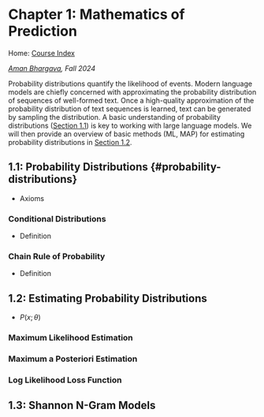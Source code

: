 # Chapter 1: Mathematics of Prediction

Home: [Course Index](index.html)

_[Aman Bhargava](aman-bhargava.com), Fall 2024_

Probability distributions quantify the likelihood of events. 
Modern language models are chiefly concerned with approximating the probability distribution of sequences of well-formed text. 
Once a high-quality approximation of the probability distribution of text sequences is learned, text can be generated by sampling the distribution. 
A basic understanding of probability distributions ([Section 1.1](#probability-distributions)) is key to working with large language models. 
We will then provide an overview of basic methods (ML, MAP) for estimating probability distributions in [Section 1.2](#maximum-likelihood-estimation).





## 1.1: Probability Distributions {#probability-distributions}
 - Axioms 

### Conditional Distributions
 - Definition

### Chain Rule of Probability
 - Definition




## 1.2: Estimating Probability Distributions
 - $P(x; \theta)$

### Maximum Likelihood Estimation

### Maximum a Posteriori Estimation

### Log Likelihood Loss Function




## 1.3: Shannon N-Gram Models



